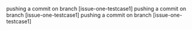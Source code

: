 pushing a commit on branch [issue-one-testcase1]
pushing a commit on branch [issue-one-testcase1]
pushing a commit on branch [issue-one-testcase1]

